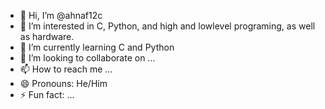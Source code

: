 - 👋 Hi, I’m @ahnaf12c
- 👀 I’m interested in C, Python, and high and lowlevel programing, as well as hardware.
- 🌱 I’m currently learning C and Python
- 💞️ I’m looking to collaborate on ...
- 📫 How to reach me ...
- 😄 Pronouns: He/Him
- ⚡ Fun fact: ...

<!---
ahnaf12c/ahnaf12c is a ✨ special ✨ repository because its `README.md` (this file) appears on your GitHub profile.
You can click the Preview link to take a look at your changes.
--->
